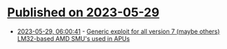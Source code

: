 # [Published on 2023-05-29](index.md)

* [2023-05-29, 06:00:41](https://lobste.rs/s/dpr19w/generic_exploit_for_all_version_7_maybe) - [Generic exploit for all version 7 (maybe others) LM32-based AMD SMU's used in APUs](https://github.com/jevinskie/amd-lm32-smu-exploit)
